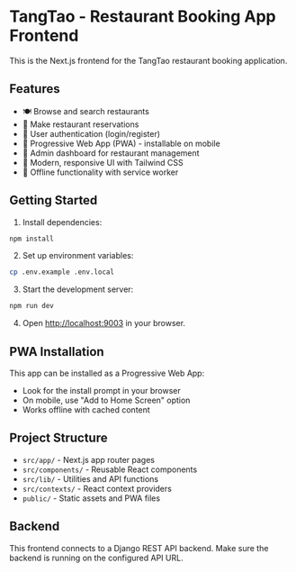 # TangTao - Restaurant Booking App Frontend

This is the Next.js frontend for the TangTao restaurant booking application.

## Features

- 🍽️ Browse and search restaurants
- 📅 Make restaurant reservations
- 👤 User authentication (login/register)
- 📱 Progressive Web App (PWA) - installable on mobile
- 🔐 Admin dashboard for restaurant management
- 🎨 Modern, responsive UI with Tailwind CSS
- 📲 Offline functionality with service worker

## Getting Started

1. Install dependencies:
```bash
npm install
```

2. Set up environment variables:
```bash
cp .env.example .env.local
```

3. Start the development server:
```bash
npm run dev
```

4. Open [http://localhost:9003](http://localhost:9003) in your browser.

## PWA Installation

This app can be installed as a Progressive Web App:
- Look for the install prompt in your browser
- On mobile, use "Add to Home Screen" option
- Works offline with cached content

## Project Structure

- `src/app/` - Next.js app router pages
- `src/components/` - Reusable React components
- `src/lib/` - Utilities and API functions
- `src/contexts/` - React context providers
- `public/` - Static assets and PWA files

## Backend

This frontend connects to a Django REST API backend. Make sure the backend is running on the configured API URL.
